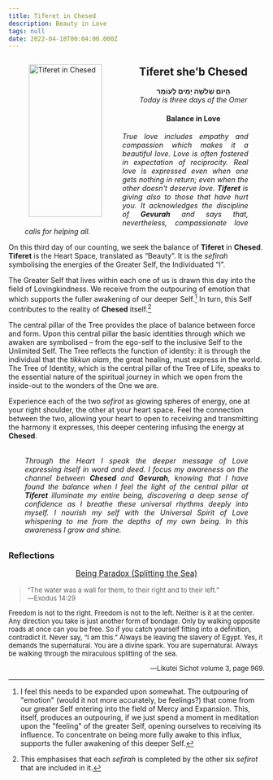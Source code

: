 ```yaml
---
title: Tiferet in Chesed
description: Beauty in Love
tags: null
date: 2022-04-18T00:04:00.000Z
---
```

<a href="https://www.chabad.org/holidays/sefirah/omer-count_cdo/jewish/Count-the-Omer.htm">
<i class="fa fa-file" aria-hidden="true"></i></a>

<figure style='float: left'>
 <a href='/posts/img/neshama/freedom/Tree%20of%20Life%201.3%20-%20upper%20noD%20(Tiferet%20in%20Chesed).png'>
   <img src='/posts/img/neshama/freedom/Tree%20of%20Life%201.3%20-%20upper%20noD%20(Tiferet%20in%20Chesed)_144x300.png' alt='Tiferet in Chesed' width='144' height='300' />
 </a>
</figure>

<div style="text-align:center">
<h2>Tiferet she’b Chesed</h2>
<p>
<span dir="rtl"><b>הָיום שְׁלֹשָׁה יָמִים לָעוֹמֵר</b></span>
<br />
<i>Today is three days of the Omer</i>

<h4>Balance in Love</h4>
</div>

<div style="text-align: justify; margin-left: 2rem; margin-right: 2rem; font-style: italic">
<p>
True love includes empathy and compassion which makes it a beautiful love. Love is often fostered in expectation of reciprocity. Real love is expressed even when one gets nothing in return; even when the other doesn't deserve love. <b>Tiferet</b> is giving also to those that have hurt you. It acknowledges the discipline of <b>Gevurah</b> and says that, nevertheless, compassionate love calls for helping all.
</p>
</div>

On this third day of our counting, we seek the balance of **Tiferet** in **Chesed**. **Tiferet** is the Heart Space, translated as “Beauty”. It is the _sefirah_ symbolising the energies of the Greater Self, the Individuated “I”.

The Greater Self that lives within each one of us is drawn this day into the field of Lovingkindness. We receive from the outpouring of emotion that which supports the fuller awakening of our deeper Self.[^1] In turn, this Self contributes to the reality of **Chesed** itself.[^2]

The central pillar of the Tree provides the place of balance between force and form. Upon this central pillar the basic identities through which we awaken are symbolised – from the ego-self to the inclusive Self to the Unlimited Self. The Tree reflects the function of identity: it is through the individual that the _tikkun olam_, the great healing, must express in the world. The Tree of Identity, which is the central pillar of the Tree of Life, speaks to the essential nature of the spiritual journey in which we open from the inside-out to the wonders of the One we are.

Experience each of the two _sefirot_ as glowing spheres of energy, one at your right shoulder, the other at your heart space. Feel the connection between the two, allowing your heart to open to receiving and transmitting the harmony it expresses, this deeper centering infusing the energy at **Chesed**.

<div style="font-style: italic; margin: 2rem; text-align: justify">

Through the Heart I speak the deeper message of Love expressing itself in word and deed. I focus my awareness on the channel between **Chesed** and **Gevurah**, knowing that I have found the balance when I feel the light of the central pillar at  **Tiferet** illuminate my entire being, discovering a deep sense of confidence as I breathe these universal rhythms deeply into myself. I nourish my self with the Universal Spirit of Love whispering to me from the depths of my own being. In this awareness I grow and shine.
</div>

<h3>Reflections</h3>

<p style="font-style: bold; text-align: center; font-size: 110%; text-decoration: underline">Being Paradox (Splitting the Sea)
<p>

<div style="font-size: small">
<blockquote>
“The water was a wall for them, to their right and to their left.”<br />—Exodus 14:29
</blockquote>

Freedom is not to the right. Freedom is not to the left. Neither is it at the center.
Any direction you take is just another form of bondage. Only by walking opposite roads at once can you be free.
So if you catch yourself fitting into a definition, contradict it. Never say, “I am this.” Always be leaving the slavery of Egypt.
Yes, it demands the supernatural. You are a divine spark. You are supernatural.
Always be walking through the miraculous splitting of the sea.

<p style="text-align: right">&mdash;Likutei Sichot volume 3, page 969.</p>

</div>

[^1]: I feel this needs to be expanded upon somewhat. The outpouring of "emotion" (would it not more accurately, be feelings?) that come from our greater Self entering into the field of Mercy and Expansion. This, itself, produces an outpouring, if we just spend a moment in meditation upon the "feeling" of the greater Self, opening ourselves to receiving its influence. To concentrate on being more fully awake to this influx, supports the fuller awakening of this deeper Self.

[^2]: This emphasises that each _sefirah_ is completed by the other six _sefirot_ that are included in it.

